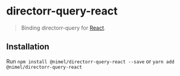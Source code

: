 # directorr-query-react

>Binding directorr-query for [React](https://github.com/facebook/react).

## Installation

Run `npm install @nimel/directorr-query-react --save` or `yarn add @nimel/directorr-query-react`
